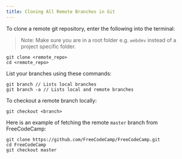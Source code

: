 ```yaml
---
title: Cloning All Remote Branches in Git
---
```

To clone a remote git repository, enter the following into the terminal:

> Note: Make sure you are in a root folder e.g. `webdev` instead of a project specific folder.

```shell
git clone <remote_repo>
cd <remote_repo>
```

List your branches using these commands:

```shell
git branch // Lists local branches
git branch -a // Lists local and remote branches
```

To checkout a remote branch locally:

```shell
git checkout <branch>
```

Here is an example of fetching the remote `master` branch from FreeCodeCamp:

```shell
git clone https://github.com/FreeCodeCamp/FreeCodeCamp.git
cd FreeCodeCamp
git checkout master
```

